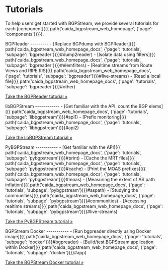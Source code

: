 Tutorials
=========

To help users get started with BGPStream, we provide several tutorials for each
[component]({{ path('caida_bgpstream_web_homepage', {'page': 'components'})}}).

<div class="row" markdown="1">
<div class="col-md-6" markdown="1">
BGPReader
---------
 - [Replace BGPdump with BGPReader]({{ path('caida_bgpstream_web_homepage_docs', {'page': 'tutorials', 'subpage': 'bgpreader'})}}#dump2reader)
 - [Isolate data using filters]({{ path('caida_bgpstream_web_homepage_docs', {'page': 'tutorials', 'subpage': 'bgpreader'})}}#elemfilters)
 - [Realtime streams from Route Views and RIPE RIS]({{ path('caida_bgpstream_web_homepage_docs', {'page': 'tutorials', 'subpage': 'bgpreader'})}}#live-streams)
 - [Read a local file]({{ path('caida_bgpstream_web_homepage_docs', {'page': 'tutorials', 'subpage': 'bgpreader'})}}#other)
 
<a href="{{ path('caida_bgpstream_web_homepage_docs', {'page': 'tutorials', 'subpage': 'bgpreader'})}}"
    class="btn btn-primary btn-md">
    Take the BGPReader tutorial &raquo;
</a>
</div>
<div class="col-md-6" markdown="1">
libBGPStream
------------
 - [Get familiar with the API: count the BGP elems]({{ path('caida_bgpstream_web_homepage_docs', {'page': 'tutorials', 'subpage': 'libbgpstream'})}}#api1)
 - [Prefix monitoring]({{ path('caida_bgpstream_web_homepage_docs', {'page': 'tutorials', 'subpage': 'libbgpstream'})}}#api2)
 
<a href="{{ path('caida_bgpstream_web_homepage_docs', {'page': 'tutorials', 'subpage': 'libbgpstream'})}}"
     class="btn btn-primary btn-md">
     Take the libBGPStream tutorial &raquo;
</a>
</div>
</div>
<div class="row" markdown="1">
<div class="col-md-6" markdown="1">
PyBGPStream
-----------
 - [Get familiar with the API]({{ path('caida_bgpstream_web_homepage_docs', {'page': 'tutorials', 'subpage': 'pybgpstream'})}}#print)
 - [Cache the MRT files]({{ path('caida_bgpstream_web_homepage_docs', {'page': 'tutorials', 'subpage': 'pybgpstream'})}}#cache)
 - [Print the MOAS prefixes]({{ path('caida_bgpstream_web_homepage_docs', {'page': 'tutorials', 'subpage': 'pybgpstream'})}}#moas)
 - [Measuring the extent of AS path inflation]({{ path('caida_bgpstream_web_homepage_docs', {'page': 'tutorials', 'subpage': 'pybgpstream'})}}#aspath)
 - [Studying the communities]({{ path('caida_bgpstream_web_homepage_docs', {'page': 'tutorials', 'subpage': 'pybgpstream'})}}#communities)
 - [Accessing realtime streams]({{ path('caida_bgpstream_web_homepage_docs', {'page': 'tutorials', 'subpage': 'pybgpstream'})}}#live-streams)
 
<a href="{{ path('caida_bgpstream_web_homepage_docs', {'page': 'tutorials', 'subpage': 'pybgpstream'})}}"
      class="btn btn-primary btn-md">
      Take the PyBGPStream tutorial &raquo;
</a>
</div>
<div class="col-md-6" markdown="1">
BGPStream Docker
-----------
 - [Run bgpreader directly using Docker image]({{ path('caida_bgpstream_web_homepage_docs', {'page': 'tutorials', 'subpage': 'docker'})}}#bgpreader)
 - [Build/test BGPStream application within Docker]({{ path('caida_bgpstream_web_homepage_docs', {'page': 'tutorials', 'subpage': 'docker'})}}#app)
 
<a href="{{ path('caida_bgpstream_web_homepage_docs', {'page': 'tutorials', 'subpage': 'docker'})}}"
      class="btn btn-primary btn-md">
      Take the BGPStream Docker tutorial &raquo;
</a>
</div>
</div>
